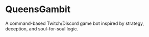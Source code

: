 # QueensGambit
A command-based Twitch/Discord game bot inspired by strategy, deception, and soul-for-soul logic.
